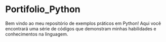 # Portifolio_Python
Bem vindo ao meu repositório de exemplos práticos em Python! 
Aqui você encontrará uma série de códigos que demonstram minhas habilidades e conhecimentos na linguagem.

